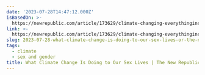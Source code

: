 ```yaml
---
date: '2023-07-28T14:47:12.000Z'
isBasedOn: >-
  https://newrepublic.com/article/173629/climate-changing-everythingincluding-sex-lives
link: >-
  https://newrepublic.com/article/173629/climate-changing-everythingincluding-sex-lives
slug: 2023-07-28-what-climate-change-is-doing-to-our-sex-lives-or-the-new-republic
tags:
  - climate
  - sex and gender
title: What Climate Change Is Doing to Our Sex Lives | The New Republic
---
```


